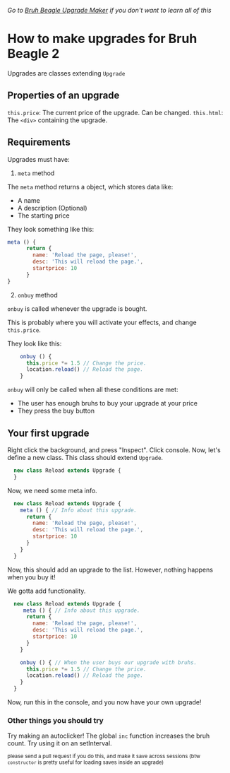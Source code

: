*Go to [Bruh Beagle Upgrade Maker](https://jack5079.github.io/bruh-beagle-upgrade-maker) if you don't want to learn all of this*
# How to make upgrades for Bruh Beagle 2

Upgrades are classes extending `Upgrade`

## Properties of an upgrade

`this.price`: The current price of the upgrade. Can be changed.
`this.html`: The `<div>` containing the upgrade.

## Requirements

Upgrades must have:

1. `meta` method

The `meta` method returns a object, which stores data like:

- A name
- A description (Optional)
- The starting price

They look something like this:

```js
meta () {
      return {
        name: 'Reload the page, please!',
        desc: 'This will reload the page.',
        startprice: 10
      }
}
  ```

2. `onbuy` method

`onbuy` is called whenever the upgrade is bought.

This is probably where you will activate your effects, and change `this.price`.

They look like this:

```js
    onbuy () {
      this.price *= 1.5 // Change the price.
      location.reload() // Reload the page.
    }
```

`onbuy` will only be called when all these conditions are met:

- The user has enough bruhs to buy your upgrade at your price
- They press the buy button

## Your first upgrade

Right click the background, and press "Inspect". Click console. Now, let's define a new class.
This class should extend `Upgrade`.

```js
  new class Reload extends Upgrade {
  }
```

Now, we need some meta info.

```js
  new class Reload extends Upgrade {
    meta () { // Info about this upgrade.
      return {
        name: 'Reload the page, please!',
        desc: 'This will reload the page.',
        startprice: 10
      }
    }
  }
```

Now, this should add an upgrade to the list. However, nothing happens when you buy it!

We gotta add functionality.

```js
  new class Reload extends Upgrade {
     meta () { // Info about this upgrade.
      return {
        name: 'Reload the page, please!',
        desc: 'This will reload the page.',
        startprice: 10
      }
    }

    onbuy () { // When the user buys our upgrade with bruhs.
      this.price *= 1.5 // Change the price.
      location.reload() // Reload the page.
    }
  }
```

Now, run this in the console, and you now have your own upgrade!

### Other things you should try

Try making an autoclicker!
The global `inc` function increases the bruh count. Try using it on an setInterval.

<sup>please send a pull request if you do this, and make it save across sessions (btw `constructor` is pretty useful for loading saves inside an upgrade)</sup>
